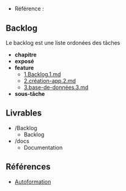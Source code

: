 #  

- Référence :   

 

## Backlog 

Le backlog est une liste ordonées des tâches 

- **chapitre** 
- **exposé** 
- **feature** 
  - [1.Backlog.1.md](./Backlog/feature/1.Backlog.1.md) 
  - [2.création-app.2.md](./Backlog/feature/2.création-app.2.md) 
  - [3.base-de-données.3.md](./Backlog/feature/3.base-de-données.3.md) 
- **sous-tâche** 
## Livrables 

 

- /Backlog 
  - Backlog 
- /docs 
  - Documentation 
## Références 

 

- [Autoformation](#) 

